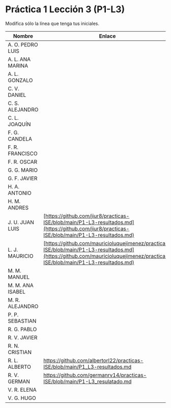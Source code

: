 # Práctica 1 Lección 3 (P1-L3)

Modifica sólo la línea que tenga tus iniciales.

| Nombre       | Enlace                                                                   |
| --------------- | ---------------------------------------------------------- |
| A. O. PEDRO LUIS | <!--enlace-->                                                           |
| A. L. ANA MARINA | <!--enlace-->                                                           |
| A. L. GONZALO | <!--enlace-->                                                           |
| C. V. DANIEL | <!--enlace-->                                                           |
| C. S. ALEJANDRO | <!--enlace-->                                                           |
| C. L. JOAQUÍN | <!--enlace-->                                                           |
| F. G. CANDELA | <!--enlace-->                                                           |
| F. R. FRANCISCO | <!--enlace-->                                                           |
| F. R. OSCAR | <!--enlace-->                                                           |
| G. G. MARIO | <!--enlace-->                                                           |
| G. F. JAVIER | <!--enlace-->                                                           |
| H. A. ANTONIO | <!--enlace-->                                                           |
| H. M. ANDRES | <!--enlace-->                                                           |
| J. U. JUAN LUIS | [https://github.com/jiur8/practicas-ISE/blob/main/P1-L3-resultados.md](https://github.com/jiur8/practicas-ISE/blob/main/P1-L3-resultados.md)                                                           |
| L. J. MAURICIO | [https://github.com/mauricioluquejimenez/practicas-ISE/blob/main/P1-L3-resultados.md](https://github.com/mauricioluquejimenez/practicas-ISE/blob/main/P1-L3-resultados.md) |
| M. M. MANUEL | <!--enlace-->                                                           |
| M. M. ANA ISABEL | <!--enlace-->                                                           |
| M. R. ALEJANDRO | <!--enlace-->                                                           |
| P. P. SEBASTIAN | <!--enlace-->                                                           |
| R. G. PABLO | <!--enlace-->                                                           |
| R. V. JAVIER | <!--enlace-->                                                           |
| R. N. CRISTIAN | <!--enlace-->                                                           |
| R. L. ALBERTO | https://github.com/albertorl22/practicas-ISE/blob/main/P1_L3-resultados.md |
| R. V. GERMAN | https://github.com/germanrv14/practicas-ISE/blob/main/P1-L3_resulatado.md |                                                 |
| V. R. ELENA | <!--enlace-->                                                           |
| V. G. HUGO | <!--enlace-->                                                           |
